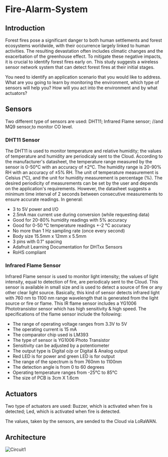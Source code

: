 # Fire-Alarm-System

## Introduction
Forest fires pose a significant danger to both human settlements and forest ecosystems worldwide, with their occurrence largely linked to human activities. The resulting devastation often includes climatic changes and the exacerbation of the greenhouse effect. To mitigate these negative impacts, it is crucial to identify forest fires early on. This study suggests a wireless sensor network system that can detect forest fires at their initial stages.

You need to identify an application scenario that you would like to address. What are you going to learn by monitoring the environment, which type of sensors will help you? How will you act into the environment and by what actuators?

## Sensors
Two different type of sensors are used:
 DHT11;
 Infrared Flame sensor;
 //and MQ9 sensor,to monitor CO level.

### DHT11 Sensor
The DHT11 is used to monitor temperature and relative humidity; the values of temperature and humidity are periodicaly sent to the Cloud.
According to the manufacturer's datasheet, the temperature range measured by the sensor is 0-50°C with an accuracy of ±2°C. The humidity range is 20-90% RH with an accuracy of ±5% RH. The unit of temperature measurement is Celsius (°C), and the unit for humidity measurement is percentage (%). The desired periodicity of measurements can be set by the user and depends on the application's requirements. However, the datasheet suggests a minimum time interval of 2 seconds between consecutive measurements to ensure accurate readings.
In general:
* 3 to 5V power and I/O
* 2.5mA max current use during conversion (while requesting data)
* Good for 20-80% humidity readings with 5% accuracy
* Good for 0-50 °C temperature readings +-2 °C accuracy
* No more than 1 Hz sampling rate (once every second)
* Body size 15.5mm x 12mm x 5.5mm
* 3 pins with 0.1" spacing
* Adafruit Learning Documentation for DHTxx Sensors
* RoHS compliant

### Infrared Flame Sensor
Infrared Flame sensor is used to monitor light intensity; the values of light intensity, equal to detection of fire, are periodicaly sent to the Cloud.
This sensor is available in small size and is used to detect a source of fire or any other clear light source. Basically, this kind of sensor detects infrared light with 760 nm to 1100 nm range wavelength that is generated from the light source or fire or flame. This IR flame sensor includes a YG1006 Phototransistor sensor which has high sensitivity & high speed.
The specifications of the flame sensor include the following:
* The range of operating voltage ranges from 3.3V to 5V
* The operating current is 15 mA
* The comparator chip used is LM393
* The type of sensor is YG1006 Photo Transistor
* Sensitivity can be adjusted by a potentiometer
* The output type is Digital o/p or Digital & Analog output
* Red LED is for power and green LED is for output
* The range of the spectrum is from 760nm to 1100nm
* The detection angle is from 0 to 60 degrees
* Operating temperature ranges from -25℃ to 85℃
* The size of PCB is 3cm X 1.6cm

## Actuators
Two type of actuators are used:
Buzzer, which is activated when fire is detected;
Led, which is activated when fire is detected.

The values, taken by the sensors, are sended to the Cloud via LoRaWAN.

## Architecture
![Circuit1](https://github.com/RicGobs/Fire-Alarm-System/blob/main/circuit.png) <br/>
